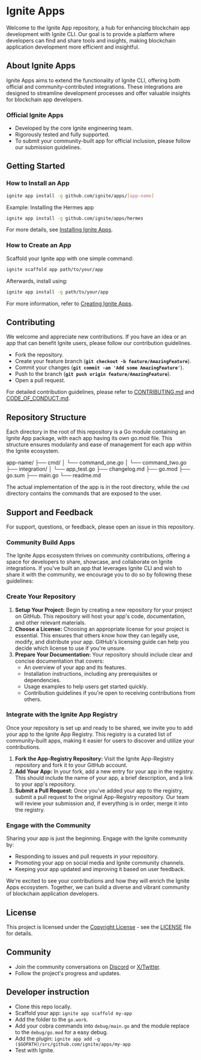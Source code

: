 # Ignite Apps

Welcome to the Ignite App repository, a hub for enhancing blockchain app development with Ignite CLI. Our goal is to provide a platform where developers can find and share tools and insights, making blockchain application development more efficient and insightful.

## About Ignite Apps

Ignite Apps aims to extend the functionality of Ignite CLI, offering both official and community-contributed integrations. These integrations are designed to streamline development processes and offer valuable insights for blockchain app developers.

### Official Ignite Apps

- Developed by the core Ignite engineering team.
- Rigorously tested and fully supported.
- To submit your community-built app for official inclusion, please follow our submission guidelines.

## Getting Started

### How to Install an App

```bash
ignite app install -g github.com/ignite/apps/[app-name]
```

Example: Installing the Hermes app

```bash
ignite app install -g github.com/ignite/apps/hermes
```

For more details, see [Installing Ignite Apps](https://docs.ignite.com/apps/using-apps).

### How to Create an App

Scaffold your Ignite app with one simple command:

```bash
ignite scaffold app path/to/your/app
```

Afterwards, install using:

```bash
ignite app install -g path/to/your/app
```

For more information, refer to [Creating Ignite Apps](https://docs.ignite.com/apps/developing-apps).

## Contributing

We welcome and appreciate new contributions. If you have an idea or an app that can benefit Ignite users, please follow our contribution guidelines.

- Fork the repository.
- Create your feature branch (**`git checkout -b feature/AmazingFeature`**).
- Commit your changes (**`git commit -am 'Add some AmazingFeature'`**).
- Push to the branch (**`git push origin feature/AmazingFeature`**).
- Open a pull request.

For detailed contribution guidelines, please refer to [CONTRIBUTING.md](CONTRIBUTING.md) and [CODE_OF_CONDUCT.md](CODE_OF_CONDUCT.md).

## Repository Structure

Each directory in the root of this repository is a Go module containing an Ignite App package, with each app having its own go.mod file.
This structure ensures modularity and ease of management for each app within the Ignite ecosystem.

app-name/
├── cmd/
│   └── command_one.go
│   └── command_two.go
├── integration/
│   └── app_test.go
├── changelog.md
├── go.mod
├── go.sum
├── main.go
└── readme.md

The actual implementation of the app is in the root directory, while the `cmd` directory contains the commands that are exposed to the user.

## Support and Feedback

For support, questions, or feedback, please open an issue in this repository.

### Community Build Apps

The Ignite Apps ecosystem thrives on community contributions, offering a space for developers to share, showcase, and collaborate on Ignite integrations. If you've built an app that leverages Ignite CLI and wish to share it with the community, we encourage you to do so by following these guidelines:

### Create Your Repository

1. **Setup Your Project:** Begin by creating a new repository for your project on GitHub. This repository will host your app's code, documentation, and other relevant materials.
2. **Choose a License:** Choosing an appropriate license for your project is essential. This ensures that others know how they can legally use, modify, and distribute your app. GitHub's licensing guide can help you decide which license to use if you're unsure.
3. **Prepare Your Documentation:** Your repository should include clear and concise documentation that covers:
    - An overview of your app and its features.
    - Installation instructions, including any prerequisites or dependencies.
    - Usage examples to help users get started quickly.
    - Contribution guidelines if you're open to receiving contributions from others.

### Integrate with the Ignite App Registry

Once your repository is set up and ready to be shared, we invite you to add your app to the Ignite App Registry. This registry is a curated list of community-built apps, making it easier for users to discover and utilize your contributions.

1. **Fork the App-Registry Repository:** Visit the Ignite App-Registry repository and fork it to your GitHub account.
2. **Add Your App:** In your fork, add a new entry for your app in the registry. This should include the name of your app, a brief description, and a link to your app's repository.
3. **Submit a Pull Request:** Once you've added your app to the registry, submit a pull request to the original App-Registry repository. Our team will review your submission and, if everything is in order, merge it into the registry.

### Engage with the Community

Sharing your app is just the beginning. Engage with the Ignite community by:

- Responding to issues and pull requests in your repository.
- Promoting your app on social media and Ignite community channels.
- Keeping your app updated and improving it based on user feedback.

We're excited to see your contributions and how they will enrich the Ignite Apps ecosystem. Together, we can build a diverse and vibrant community of blockchain application developers.

## License

This project is licensed under the [Copyright License](LICENSE) - see the [LICENSE](LICENSE) file for details.

## Community

- Join the community conversations on [Discord](https://discord.com/invite/ignite) or [X/Twitter](https://twitter.com/ignite).
- Follow the project's progress and updates.

## Developer instruction

- Clone this repo locally.
- Scaffold your app: `ignite app scaffold my-app`
- Add the folder to the `go.work`.
- Add your cobra commands into `debug/main.go` and the module replace to the `debug/go.mod` for a easy debug.
- Add the plugin: `ignite app add -g ($GOPATH)/src/github.com/ignite/apps/my-app`
- Test with Ignite.
